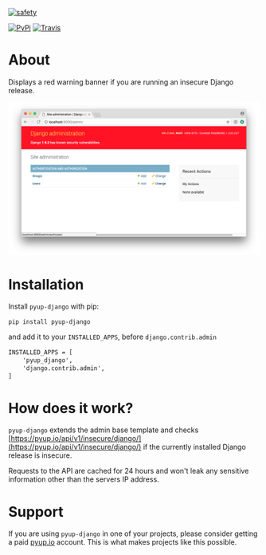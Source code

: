 [![safety](https://raw.githubusercontent.com/pyupio/pyup-django/master/safety-django.jpg)](https://pyup.io/safety/)


[![PyPi](https://img.shields.io/pypi/v/pyup-django.svg)](https://pypi.python.org/pypi/pyup-django)
[![Travis](https://img.shields.io/travis/pyupio/pyup-django.svg)](https://travis-ci.org/pyupio/pyup-django)

# About

Displays a red warning banner if you are running an insecure Django release.

![insecure](insecure.png)

# Installation

Install `pyup-django` with pip:

```
pip install pyup-django
```

and add it to your `INSTALLED_APPS`, before `django.contrib.admin`

```
INSTALLED_APPS = [
    'pyup_django',
    'django.contrib.admin',
]
```

# How does it work?

`pyup-django` extends the admin base template and checks [https://pyup.io/api/v1/insecure/django/](https://pyup.io/api/v1/insecure/django/)
if the currently installed Django release is insecure.

Requests to the API are cached for 24 hours and won't leak any sensitive
information other than the servers IP address.


# Support

If you are using `pyup-django` in one of your projects, please consider getting a paid
[pyup.io](https://pyup.io) account. This is what makes projects like this possible.
